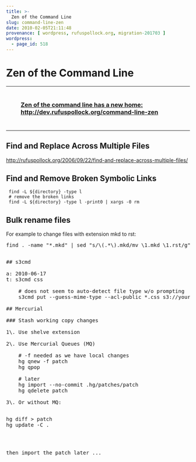```yaml
---
title: >-
  Zen of the Command Line
slug: command-line-zen
date: 2010-02-05T21:11:48
provenance: [ wordpress, rufuspollock.org, migration-201703 ]
wordpress:
  - page_id: 518
---
```

# Zen of the Command Line

----

<div style="margin: 40px; 0px;">
<h3><a href="http://dev.rufuspollock.org/command-line-zen/">Zen of the command line has a new home: http://dev.rufuspollock.org/command-line-zen</a></h3>
</div>

----

## Find and Replace Across Multiple Files

http://rufuspollock.org/2006/09/22/find-and-replace-across-multiple-files/

## Find and Remove Broken Symbolic Links

     find -L ${directory} -type l 
     # remove the broken links
     find -L ${directory} -type l -print0 | xargs -0 rm 

## Bulk rename files

For example to change files with extension mkd to rst:

<pre>
find . -name "*.mkd" | sed "s/\(.*\).mkd/mv \1.mkd \1.rst/g" | sh
<pre>

## s3cmd

a: 2010-06-17
t: s3cmd css

    # does not seem to auto-detect file type w/o prompting
    s3cmd put --guess-mime-type --acl-public *.css s3://your-bucket/your-dir/

## Mercurial

### Stash working copy changes

1\. Use shelve extension

2\. Use Mercurial Queues (MQ)

    # -f needed as we have local changes
    hg qnew -f patch
    hg qpop

    # later
    hg import --no-commit .hg/patches/patch
    hg qdelete patch

3\. Or without MQ:

<pre>
hg diff > patch
hg update -C .
</pre>

then import the patch later ...

